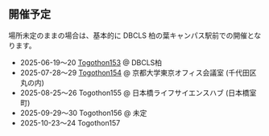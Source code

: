 ## 開催予定

場所未定のままの場合は、基本的に DBCLS 柏の葉キャンパス駅前での開催となります。

* 2025-06-19〜20 [Togothon153](https://github.com/dbcls/Togothon/wiki/Togothon153) @ DBCLS柏
* 2025-07-28〜29 [Togothon154](https://github.com/dbcls/Togothon/wiki/Togothon154) @ 京都大学東京オフィス会議室 (千代田区丸の内)
* 2025-08-25〜26 Togothon155 @ 日本橋ライフサイエンスハブ (日本橋室町)
* 2025-09-29〜30 Togothon156 @ 未定
* 2025-10-23〜24 Togothon157

